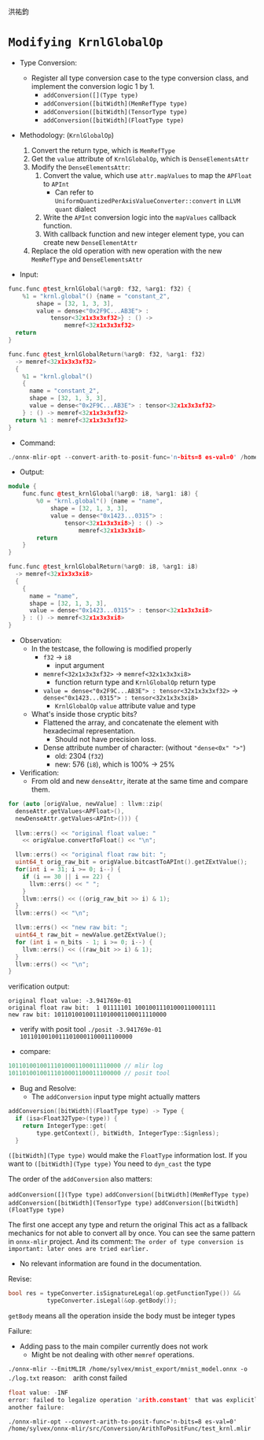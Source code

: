 洪祐鈞

# `Modifying KrnlGlobalOp`

- Type Conversion:
	- Register all type conversion case to the type conversion class, and implement the conversion logic 1 by 1.
		- `addConversion([](Type type)`
		- `addConversion([bitWidth](MemRefType type)`
		- `addConversion([bitWidth](TensorType type)`
		- `addConversion([bitWidth](FloatType type)`
- Methodology: (`KrnlGlobalOp`)
	1. Convert the return type, which is `MemRefType`
	2. Get the `value` attribute of `KrnlGlobalOp`, which is `DenseElementsAttr`
	3. Modify the `DenseElementsAttr`:
		1. Convert the value, which use `attr.mapValues` to map the `APFloat` to `APInt`
			-  Can refer to `UniformQuantizedPerAxisValueConverter::convert` in `LLVM quant` dialect
		2. Write the `APInt` conversion logic into the `mapValues` callback function.
		3. With callback function and new integer element type, you can create new `DenseElementAttr`
	4. Replace the old operation with new operation with the new `MemRefType` and `DenseElementsAttr`

- Input:
```cpp
func.func @test_krnlGlobal(%arg0: f32, %arg1: f32) {
    %1 = "krnl.global"() {name = "constant_2", 
	    shape = [32, 1, 3, 3], 
	    value = dense<"0x2F9C...AB3E"> : 
		    tensor<32x1x3x3xf32>} : () ->
			    memref<32x1x3x3xf32>
  return
}
```

```cpp
func.func @test_krnlGlobalReturn(%arg0: f32, %arg1: f32) 
  -> memref<32x1x3x3xf32> 
  {
    %1 = "krnl.global"() 
    {
      name = "constant_2", 
      shape = [32, 1, 3, 3], 
      value = dense<"0x2F9C...AB3E"> : tensor<32x1x3x3xf32>
    } : () -> memref<32x1x3x3xf32>
  return %1 : memref<32x1x3x3xf32>
}
```

- Command:
```cpp
./onnx-mlir-opt --convert-arith-to-posit-func='n-bits=8 es-val=0' /home/sylvex/onnx-mlir/src/Conversion/ArithToPositFunc/test_krnl.mlir
```
- Output:
```cpp
module {
	func.func @test_krnlGlobal(%arg0: i8, %arg1: i8) {
		%0 = "krnl.global"() {name = "name", 
			shape = [32, 1, 3, 3], 
			value = dense<"0x1423...0315"> : 
				tensor<32x1x3x3xi8>} : () -> 
					memref<32x1x3x3xi8>
		return
	}
}
```

```cpp
func.func @test_krnlGlobalReturn(%arg0: i8, %arg1: i8) 
  -> memref<32x1x3x3xi8> 
  {                                                                        %0 = "krnl.global"() 
    {
      name = "name", 
      shape = [32, 1, 3, 3], 
      value = dense<"0x1423...0315"> : tensor<32x1x3x3xi8>
    } : () -> memref<32x1x3x3xi8>                                          return %0 : memref<32x1x3x3xi8>                                      }
}
```
- Observation:
	- In the testcase, the following is modified properly
		- `f32` -> `i8` 
			- input argument
		- `memref<32x1x3x3xf32>` -> `memref<32x1x3x3xi8>` 
			- function return type and `KrnlGlobalOp` return type
		- `value = dense<"0x2F9C...AB3E"> : tensor<32x1x3x3xf32>` -> `dense<"0x1423...0315"> : tensor<32x1x3x3xi8>`
			- `KrnlGlobalOp` `value` attribute value and type
	- What's inside those cryptic bits?
		- Flattened the array, and concatenate the element with hexadecimal representation.
			- Should not have precision loss.
		- Dense attribute number of character: (without `"dense<0x" ">"`)
			- old: 2304 (`f32`)
			- new: 576 (`i8`), which is 100% -> 25%
- Verification:
	- From old and new `denseAttr`, iterate at the same time and compare them. 
```cpp
for (auto [origValue, newValue] : llvm::zip(
  denseAttr.getValues<APFloat>(), 
  newDenseAttr.getValues<APInt>())) {
  
  llvm::errs() << "original float value: " 
    << origValue.convertToFloat() << "\n";

  llvm::errs() << "original float raw bit: ";
  uint64_t orig_raw_bit = origValue.bitcastToAPInt().getZExtValue();
  for(int i = 31; i >= 0; i--) {
	if (i == 30 || i == 22) {
	  llvm::errs() << " ";
	}
	llvm::errs() << ((orig_raw_bit >> i) & 1);
  }
  llvm::errs() << "\n";

  llvm::errs() << "new raw bit: ";
  uint64_t raw_bit = newValue.getZExtValue();
  for (int i = n_bits - 1; i >= 0; i--) {
	llvm::errs() << ((raw_bit >> i) & 1);
  }
  llvm::errs() << "\n";
}
```

verification output:
```
original float value: -3.941769e-01
original float raw bit:  1 01111101 10010011101000110001111
new raw bit: 10110100100111010001100011110000
```

- verify with posit tool
`./posit -3.941769e-01 10110100100111010001100011100000`

- compare:
```cpp
10110100100111010001100011110000 // mlir log
10110100100111010001100011100000 // posit tool
```

- Bug and Resolve:
	- The `addConversion` input type might actually matters
```cpp
addConversion([bitWidth](FloatType type) -> Type {
  if (isa<Float32Type>(type)) {
	return IntegerType::get(
		type.getContext(), bitWidth, IntegerType::Signless);
  }
```

``([bitWidth](Type type)`` would make the `FloatType` information lost.
If you want to `([bitWidth](Type type)`
You need to `dyn_cast` the type

The order of the `addConversion` also matters:

`addConversion([](Type type)`
`addConversion([bitWidth](MemRefType type)`
`addConversion([bitWidth](TensorType type)`
`addConversion([bitWidth](FloatType type)`

The first one accept any type and return the original
This act as a fallback mechanics for not able to convert all by once.
You can see the same pattern in `onnx-mlir` project.
And its comment: `The order of type conversion is important: later ones are tried earlier.`
- No relevant information are found in the documentation.

Revise:
```cpp
bool res = typeConverter.isSignatureLegal(op.getFunctionType()) &&
		   typeConverter.isLegal(&op.getBody());
```
`getBody` means all the operation inside the body must be integer types

Failure:
- Adding pass to the main compiler currently does not work
	- Might be not dealing with other `memref` operations.

`./onnx-mlir --EmitMLIR /home/sylvex/mnist_export/mnist_model.onnx -o ./log.txt`
reason:　arith const failed
```cpp
float value: -INF
error: failed to legalize operation 'arith.constant' that was explicitly marked illegal
another failure:
```

`./onnx-mlir-opt --convert-arith-to-posit-func='n-bits=8 es-val=0' /home/sylvex/onnx-mlir/src/Conversion/ArithToPositFunc/test_krnl.mlir`

